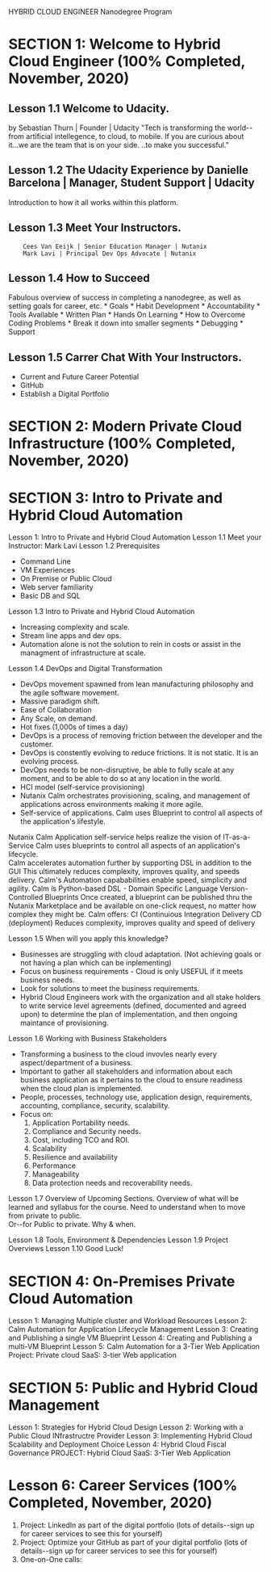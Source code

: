 HYBRID CLOUD ENGINEER
Nanodegree Program 

# SECTION 1: Welcome to Hybrid Cloud Engineer (100% Completed, November, 2020) 

## Lesson 1.1 Welcome to Udacity. 
by Sebastian Thurn | Founder | Udacity 
"Tech is transforming the world--from artificial intellegence, to cloud, to mobile.  If you are curious about it...we are the team that is on your side. ..to make you successful." 

## Lesson 1.2 The Udacity Experience by Danielle Barcelona | Manager, Student Support | Udacity 
Introduction to how it all works within this platform. 

## Lesson 1.3 Meet Your Instructors.
		Cees Van Eeijk | Senior Education Manager | Nutanix 
		Mark Lavi | Principal Dev Ops Advocate | Nutanix 

## Lesson 1.4 How to Succeed 
Fabulous overview of success in completing a nanodegree, as well as setting goals for career, etc. 
		* Goals 
		* Habit Development 
		* Accountability 
		* Tools Available 
		* Written Plan 
		* Hands On Learning 
		* How to Overcome Coding Problems
		* Break it down into smaller segments 
		* Debugging 
		* Support 

## Lesson 1.5 Carrer Chat With Your Instructors. 
* Current and Future Career Potential 
* GitHub
* Establish a Digital Portfolio 


# SECTION 2: Modern Private Cloud Infrastructure (100% Completed, November, 2020)

# SECTION 3: Intro to Private and Hybrid Cloud Automation 
Lesson 1: Intro to Private and Hybrid Cloud Automation 
Lesson 1.1  Meet your Instructor: Mark Lavi 
Lesson 1.2 Prerequisites 
* Command Line 
* VM Experiences 
* On Premise or Public Cloud 
* Web server familiarity 
* Basic DB and SQL 

Lesson 1.3 Intro to Private and Hybrid Cloud Automation 
* Increasing complexity and scale. 
* Stream line apps and dev ops. 
* Automation alone is not the solution to rein in costs or assist in the  managment of infrastructure at scale.

Lesson 1.4 DevOps and Digital Transformation 
* DevOps movement spawned from lean manufacturing philosophy and the agile software movement. 
* Massive paradigm shift.
* Ease of Collaboration 
* Any Scale, on demand. 
* Hot fixes (1,000s of times a day) 
* DevOps is a process of removing friction between the developer and the customer.  
* DevOps is constently evolving to reduce frictions.  It is not static.  It is an evolving process.  
* DevOps needs to be non-disruptive, be able to fully scale at any moment, and to be able to do so at any location in the world. 
* HCI model (self-service provisioning) 
* Nutanix Calm orchestrates provisioning, scaling, and management of applications across environments making it more agile. 
* Self-service of applications.  Calm uses Blueprint to control all aspects of the application's lifestyle. 

Nutanix Calm
		Application self-service helps realize the vision of IT-as-a-Service
		Calm uses blueprints to control all aspects of an application's lifecycle.  
		Calm accelerates automation further by supporting DSL in addition to the GUI
		This ultimately reduces complexity, improves quality, and speeds delivery. 
		Calm's Automation capababilities enable speed, simplicity and agility. 
		Calm is Python-based 
		DSL - Domain Specific Language 
		Version-Controlled Blueprints 
		Once created, a blueprint can be published thru the Nutanix Marketplace and be available on one-click request, no matter how complex they might be. 
		Calm offers: CI (Continuious Integration 
                             Delivery
                             CD (deployment)
		Reduces complexity, improves quality and speed of delivery 

Lesson 1.5 When will you apply this knowledge? 
* Businesses are struggling with cloud adaptation. (Not achieving goals or not having a plan which can be inplementing) 
* Focus on business requirements - Cloud is only USEFUL if it meets business needs. 
* Look for solutions to meet the business requirements. 
* Hybrid Cloud Engineers work with the organization and all stake holders to write service level agreements (defined, documented and agreed upon) to determine the plan of implementation, and then ongoing maintance of provisioning. 

Lesson 1.6 Working with Business Stakeholders
* Transforming a business to the cloud invovles nearly every aspect/department of a business. 
* Important to gather all stakeholders and information about each business application as it pertains to the cloud to ensure readiness when the cloud plan is implemented. 
* People, processes, technology use, application design, requirements, accounting, compliance, security, scalability. 
* Focus on:
	1. Application Portability needs. 
	2. Compliance and Security needs. 
	3. Cost, including TCO and ROI.
	4. Scalability 
	5. Resilience and availability 
	6. Performance 
	7. Manageability 
	8. Data protection needs and recoverability needs. 

Lesson 1.7 Overview of Upcoming Sections. 
Overview of what will be learned and syllabus for the course. 
Need to understand when to move from private to public.  
Or--for Public to private.
Why & when. 

Lesson 1.8 Tools, Environment & Dependencies
Lesson 1.9 Project Overviews 
Lesson 1.10 Good Luck! 

# SECTION 4: On-Premises Private Cloud Automation 
Lesson 1: Managing Multiple cluster and Workload Resources 
Lesson 2: Calm Automation for Application Lifecycle Management 
Lesson 3: Creating and Publishing a single VM Blueprint 
Lesson 4: Creating and Publishing a multi-VM Blueprint 
Lesson 5: Calm Automation for a 3-Tier Web Application 
Project: Private cloud SaaS: 3-tier Web application 

# SECTION 5: Public and Hybrid Cloud Management 
Lesson 1: Strategies for Hybrid Cloud Design 
Lesson 2: Working with a Public Cloud INfrastructre Provider 
Lesson 3: Implementing Hybrid Cloud Scalability and Deployment Choice 
Lesson 4: Hybrid Cloud Fiscal Governance
PROJECT: Hybrid Cloud SaaS: 3-Tier Web Application 

# Lesson 6: Career Services (100% Completed, November, 2020) 
1. Project: LinkedIn as part of the digital portfolio
(lots of details--sign up for career services to see this for yourself) 
2. Project: Optimize your GitHub as part of your digital portfolio 
(lots of details--sign up for career services to see this for yourself) 
3.  One-on-One calls: 
